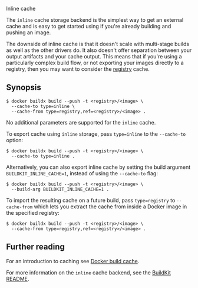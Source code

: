 Inline cache


The `inline` cache storage backend is the simplest way to get an external cache
and is easy to get started using if you're already building and pushing an
image.

The downside of inline cache is that it doesn't scale with multi-stage builds
as well as the other drivers do. It also doesn't offer separation between your
output artifacts and your cache output. This means that if you're using a
particularly complex build flow, or not exporting your images directly to a
registry, then you may want to consider the [registry](./registry.md) cache.

## Synopsis

```console
$ docker buildx build --push -t <registry>/<image> \
  --cache-to type=inline \
  --cache-from type=registry,ref=<registry>/<image> .
```

No additional parameters are supported for the `inline` cache.

To export cache using `inline` storage, pass `type=inline` to the `--cache-to`
option:

```console
$ docker buildx build --push -t <registry>/<image> \
  --cache-to type=inline .
```

Alternatively, you can also export inline cache by setting the build argument
`BUILDKIT_INLINE_CACHE=1`, instead of using the `--cache-to` flag:

```console
$ docker buildx build --push -t <registry>/<image> \
  --build-arg BUILDKIT_INLINE_CACHE=1 .
```

To import the resulting cache on a future build, pass `type=registry` to
`--cache-from` which lets you extract the cache from inside a Docker image in
the specified registry:

```console
$ docker buildx build --push -t <registry>/<image> \
  --cache-from type=registry,ref=<registry>/<image> .
```

## Further reading

For an introduction to caching see [Docker build cache](../_index.md).

For more information on the `inline` cache backend, see the
[BuildKit README](https://github.com/moby/buildkit#inline-push-image-and-cache-together).

